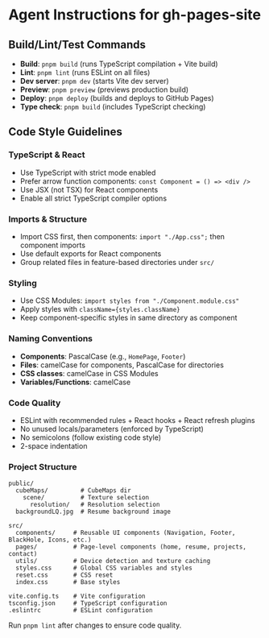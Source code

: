 # Agent Instructions for gh-pages-site

## Build/Lint/Test Commands

- **Build**: `pnpm build` (runs TypeScript compilation + Vite build)
- **Lint**: `pnpm lint` (runs ESLint on all files)
- **Dev server**: `pnpm dev` (starts Vite dev server)
- **Preview**: `pnpm preview` (previews production build)
- **Deploy**: `pnpm deploy` (builds and deploys to GitHub Pages)
- **Type check**: `pnpm build` (includes TypeScript checking)

## Code Style Guidelines

### TypeScript & React

- Use TypeScript with strict mode enabled
- Prefer arrow function components: `const Component = () => <div />`
- Use JSX (not TSX) for React components
- Enable all strict TypeScript compiler options

### Imports & Structure

- Import CSS first, then components: `import "./App.css";` then component imports
- Use default exports for React components
- Group related files in feature-based directories under `src/`

### Styling

- Use CSS Modules: `import styles from "./Component.module.css"`
- Apply styles with `className={styles.className}`
- Keep component-specific styles in same directory as component

### Naming Conventions

- **Components**: PascalCase (e.g., `HomePage`, `Footer`)
- **Files**: camelCase for components, PascalCase for directories
- **CSS classes**: camelCase in CSS Modules
- **Variables/Functions**: camelCase

### Code Quality

- ESLint with recommended rules + React hooks + React refresh plugins
- No unused locals/parameters (enforced by TypeScript)
- No semicolons (follow existing code style)
- 2-space indentation

### Project Structure

```
public/
  cubeMaps/         # CubeMaps dir
    scene/          # Texture selection
      resolution/   # Resolution selection
  backgroundLQ.jpg  # Resume background image

src/
  components/     # Reusable UI components (Navigation, Footer, BlackHole, Icons, etc.)
  pages/          # Page-level components (home, resume, projects, contact)
  utils/          # Device detection and texture caching
  styles.css      # Global CSS variables and styles
  reset.css       # CSS reset
  index.css       # Base styles

vite.config.ts    # Vite configuration
tsconfig.json     # TypeScript configuration
.eslintrc         # ESLint configuration
```

Run `pnpm lint` after changes to ensure code quality.
